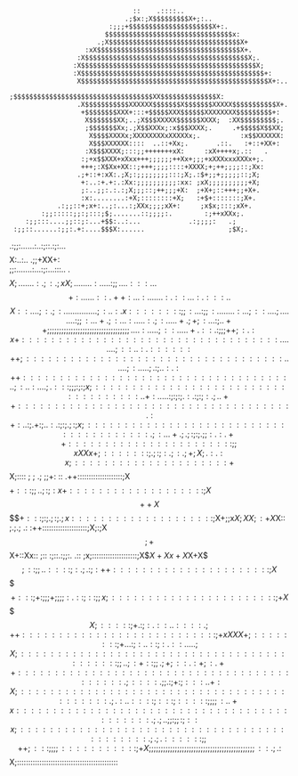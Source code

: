                                                                                                            
                                   ::    .::::..                                                            
                                 .;$x:;X$$$$$$$$$X+;:..                                                     
                             :;;;+$$$$$$$$$$$$$$$$$$$$$X+:.                                                 
                            $$$$$$$$$$$$$$$$$$$$$$$$$$$$$$$$x:                                              
                          .;X$$$$$$$$$$$$$$$$$$$$$$$$$$$$$$$$$X+                                            
                       :xX$$$$$$$$$$$$$$$$$$$$$$$$$$$$$$$$$$$$X+.                                           
                     :X$$$$$$$$$$$$$$$$$$$$$$$$$$$$$$$$$$$$$$$$$X;.                                         
                    :X$$$$$$$$$$$$$$$$$$$$$$$$$$$$$$$$$$$$$$$$$$$$X;                                        
                    :X$$$$$$$$$$$$$$$$$$$$$$$$$$$$$$$$$$$$$$$$$$$$$$+:                                      
                     X$$$$$$$$$$$$$$$$$$$$$$$$$$$$$$$$$$$$$$$$$$$$$$$X+:..                                  
                     ;$$$$$$$$$$$$$$$$$$$$$$$$$$$$$$$$$$$XX$$$$$$$$$$$$$$X:                                 
                     .X$$$$$$$$$$$XXXXXX$$$$$$$X$$$$$$$XXXXX$$$$$$$$$$$X+.                                  
                      +$$$$$$$$XXX+:::+$$$$$XXX$$$$$$XXXXXXXX$$$$$$$$$+:                                    
                       X$$$$$$$XX;..;X$$$XXXXX$$$$$$XXXX;  :XX$$$$$$$$$;.                                   
                       ;$$$$$$$Xx;.;X$$XXXx;:x$$$XXXX;.     .+$$$$$X$$XX;                                   
                        X$$$$XXXXx;XXXXXXXXxXXXXXx;.          :x$$XXXXXX:                                   
                        X$$$XXXXXX::::  ..::+Xx;.       .::.   :+::+XX+:                                    
                       :X$$$XXXX;:::;;+++++++xX:     :xX++++x;.::   .                                       
                      :;+x$$XXX+xXxx+++;;;;;;++Xx+;;;+xXXXxxxXXXx+;.                                        
                      +++;:X$Xx+XX::;+++;;;;::::+XXXX;+;++;;;;::;Xx:                                        
                     .;+::+:xX:.;X;:;;;;;;;;:::;X;.:$+;;+;;;;;::;X;                                         
                      +:..:+.+:.:Xx:;;;;;;;;;;:xx: ;xX;;;;;;;;;;+X;                                         
                      ;:..;;:.:.:;X;;;::;++;;;+X:  ;+X+;::+++;;+X+.                                         
                      :x:........:+X;::::::::+X;   :+$+:::::::;X+.                                          
                .:;;::+;x+:..;:...:;XXx;;;;xX+:     ;x$x;:::;xX+.                                           
            :;;:::::;;:;:::;$;.......::;;;;:.        :;++xXXx;.                                             
        :;;:::....;;::;:...+$$:..:...            .:;;;;:   .;                                               
     :;;::......:;;:.+:....$$$X:......                     ;$X;.                                            
 .:;;:......:..:;::.:;:... $$$$X:..:..                    .;;+XX+:                                          
;;:.......:...:;:...:::.. .$$$$$X;.....         ..:      .;:  .;xX;.                                        
.......:.....:;;....:::.. .$$$$$$$+:....         ..      ::      .++:                                       
...:.......:.::...:.:::..  $$$$$$$$X::...              .;:         .;:                                      
....     ...........;:..:. x::::::::;;:...            :;             ;:                                     
.        .......:...;::... .;........:;;:..         .+.               ;:                                    
         ...:.....:.;:..... +         .;+;:...    :;.                 .++;;;;;;;;;;;;;;;;;;;;;;;;;;;;;;;;;;;
          ....:.....;::.... .+       .:: .:;;;++;:.                   :x+:::::::::::::::::::::::::::::::::::
          .....  ...;::..:.  ::      ::      ::                       ++;:::::::::::::::::::::::::::::::::::
          ....    ..;:.....   ;.    :;.      .:.                     :++::::::::::::::::::::::::::::::::::::
                  ..;:..:..  ..;.   :::;;;:   ;:                     ;x;::::::::::::::::::::::::::::::::::::
                  ..+:.....:;:;:;.  :.:;  :;: .;.                   .++:::::::::::::::::::::::::::::::::::::
                  .:+:.. :;   .+:;..:.:;    :;.;:                   ;x;:::::::::::::::::::::::::::::::::::::
 ::               .;:...+      .;.;:;:;.      ;;:           .:     .++:::::::::::::::::::::::;;xXXx+;:::::::
  ; .;            :;:.;:        .;+;X;                      .:.    :x;:::::::::::::::::::::+$$$$$$$$$$X;::::
; ; .;            ;;+:                                       ::   .++::::::::::::::::::::;X$$$$$$$$$$$$$+:::
; ;..;                                                       :;   :x+:::::::::::::::::::;X$$$$$$$++X$$$$$+::
:;:;.;                                                       :;  .;x::::::::::::::::::::;$X+;;x$X;XX;:+X$X::
 ;.;.;                                                       .:  :++::::::::::::::::::::;X;:;X$$;+$$X+::Xx::
   ;::                               :;::.:;;:.              .:: ;x;::::::::::::::::::::;X$$X+Xx+X$X+X$$$;::
   ;;.                            .:::  :;:  .;.              :;:++::::::::::::::::::::::;X$$$$$$$$$$$$$+:::
   ;+                       :;;;+;;;;:.  ::   ;:              :;;x;:::::::::::::::::::::::;+X$$$$$$$$$X;::::
   :;                      +.   :;:  .::..::  ::              .;++:::::::::::::::::::::::::::;+xXXX+;:::::::
   :;                     +  ...  :;:. .::;:. ::....          .;X;::::::::::::::::::::::::::::::::::::::::::
   :;                    ;. .; :+:   :;; .;+; ::.   :+;:      .++:::::::::::::::::::::::::::::::::::::::::::
   .;                   :: ::    .;;.   :;+:;:::.        .+   :X;:::::::::::::::::::::::::::::::::::::::::::
   .;                  .:  .        .::::;:  ::;:::::;;;;:.  .+x::::::::::::::::::::::::::::::::::::::::::::
   .;                 .;.               .;;:;;:;:            :x;::::::::::::::::::::::::::::::::::::::::::::
   .;                .;.       ::::::;;++;:::;;;;:::::::::::;+X;;;;;;;;;;;;;;;;;;;;;;;;;;;;;;;;;;;;;;;;;;;;;
    ::              .;.       :$$$$$$$$$$$$$$$$$$$$$$$$$$$$$$X;:::::::::::::::::::::::::::::::::::::::::::::
